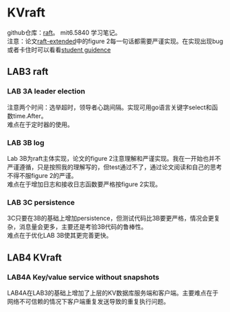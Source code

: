 # KVraft

github仓库：[raft](https://github.com/sss665/raft)。 
mit6.5840 学习笔记。  
注意：论文[raft-extended](https://pdos.csail.mit.edu/6.824/papers/raft-extended.pdf)中的figure 2每一句话都需要严谨实现。在实现出现bug或者卡住时可以看看[student guidence](https://thesquareplanet.com/blog/students-guide-to-raft)
## LAB3 raft
### LAB 3A leader election 
注意两个时间：选举超时，领导者心跳间隔。实现可用go语言关键字select和函数time.After。  
难点在于定时器的使用。
### LAB 3B log
Lab 3B为raft主体实现，论文的figure 2注意理解和严谨实现。我在一开始也并不严谨遵循，只是按照我的理解写的，但test通过不了，通过论文阅读和自己的思考不得不服figure 2的严谨。  
难点在于增加日志和接收日志函数要严格按figure 2实现。
### LAB 3C persistence
3C只要在3B的基础上增加persistence，但测试代码比3B要更严格，情况会更复杂，消息量会更多，主要还是考验3B代码的鲁棒性。  
难点在于优化LAB 3B使其更完善更快。
## LAB4 KVraft
### LAB4A Key/value service without snapshots
LAB4A在LAB3的基础上增加了上层的KV数据库服务端和客户端。主要难点在于网络不可信赖的情况下客户端重复发送导致的重复执行问题。  
